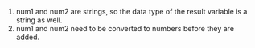 1. num1 and num2 are strings, so the data type of the result variable is a string as well.
2. num1 and num2 need to be converted to numbers before they are added.
